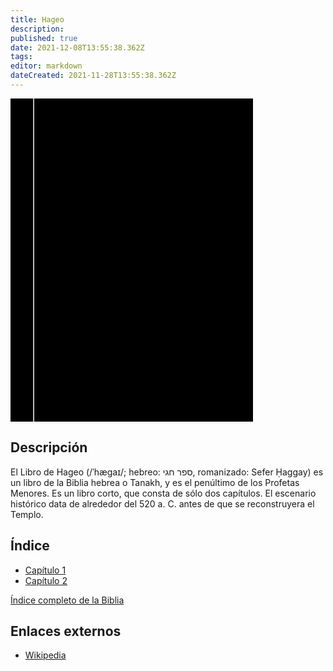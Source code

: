 ```yaml
---
title: Hageo
description: 
published: true
date: 2021-12-08T13:55:38.362Z
tags: 
editor: markdown
dateCreated: 2021-11-28T13:55:38.362Z
---
```


<div class="urantiapedia-book-front urantiapedia-book-bible">
<svg xmlns="http://www.w3.org/2000/svg"
	width="102.6mm" height="136.8mm"
	viewBox="0 0 102.6 136.8" version="1.1">
	<g transform="translate(-7,-5)">
		<rect width="9.6" height="136.8" x="7" y="5" />
		<rect width="96.9" height="136.8" x="17" y="5" />
		<text style="font-size:5px" x="61" y="22">LA BIBLIA</text>
		<text style="font-size:4px" x="61" y="125">Biblia Reina Valera, 1960</text>
		<text style="font-size:9px" x="61" y="60">Hageo</text>
	</g>
</svg>
</div>

## Descripción


El Libro de Hageo (/ˈhæɡaɪ/; hebreo: ספר חגי, romanizado: Sefer Ḥaggay) es un libro de la Biblia hebrea o Tanakh, y es el penúltimo de los Profetas Menores. Es un libro corto, que consta de sólo dos capítulos. El escenario histórico data de alrededor del 520 a. C. antes de que se reconstruyera el Templo.

## Índice

- [Capítulo 1](/es/Bible/Haggai/1)
- [Capítulo 2](/es/Bible/Haggai/2)


[Índice completo de la Biblia](/es/index/bible)


## Enlaces externos

- [Wikipedia](https://en.wikipedia.org/wiki/Book_of_Haggai)